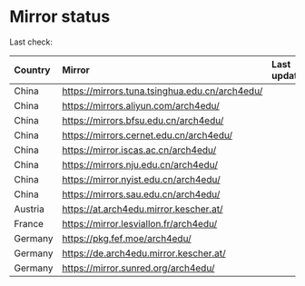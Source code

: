 <script src="./time.js"></script>
# Mirror status
Last check: <script type="text/javascript">localize(1717845365.594457);</script>

|Country|Mirror|Last update|
|:------|:-----|:----------|
|China|https://mirrors.tuna.tsinghua.edu.cn/arch4edu/|<script type="text/javascript">localize(1717828353);</script>|
|China|https://mirrors.aliyun.com/arch4edu/|<script type="text/javascript">localize(1717785364);</script>|
|China|https://mirrors.bfsu.edu.cn/arch4edu/|<script type="text/javascript">localize(1717785364);</script>|
|China|https://mirrors.cernet.edu.cn/arch4edu/|<script type="text/javascript">localize(1717785364);</script>|
|China|https://mirror.iscas.ac.cn/arch4edu/|<script type="text/javascript">localize(1717785364);</script>|
|China|https://mirrors.nju.edu.cn/arch4edu/|<script type="text/javascript">localize(1717785364);</script>|
|China|https://mirror.nyist.edu.cn/arch4edu/|<script type="text/javascript">localize(1717785364);</script>|
|China|https://mirrors.sau.edu.cn/arch4edu/|<script type="text/javascript">localize(1717828353);</script>|
|Austria|https://at.arch4edu.mirror.kescher.at/|<script type="text/javascript">localize(1717828353);</script>|
|France|https://mirror.lesviallon.fr/arch4edu/|<script type="text/javascript">localize(1717785364);</script>|
|Germany|https://pkg.fef.moe/arch4edu/|<script type="text/javascript">localize(1717828353);</script>|
|Germany|https://de.arch4edu.mirror.kescher.at/|<script type="text/javascript">localize(1717828353);</script>|
|Germany|https://mirror.sunred.org/arch4edu/|<script type="text/javascript">localize(1717742215);</script>|

<script src="./tablefilter/tablefilter.js"></script>
<script src="./table.js"></script>